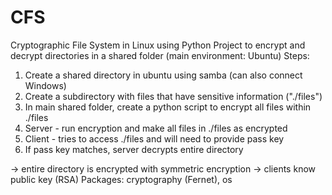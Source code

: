 # CFS
Cryptographic File System in Linux using Python
Project to encrypt and decrypt directories in a shared folder (main environment: Ubuntu)
Steps:
1. Create a shared directory in ubuntu using samba (can also connect Windows)
2. Create a subdirectory with files that have sensitive information ("./files")
3. In main shared folder, create a python script to encrypt all files within ./files
4. Server - run encryption and make all files in ./files as encrypted
5. Client - tries to access ./files and will need to provide pass key
6. If pass key matches, server decrypts entire directory

-> entire directory is encrypted with symmetric encryption
-> clients know public key (RSA)
Packages: cryptography (Fernet), os